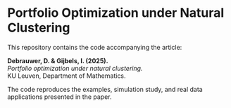 # Portfolio Optimization under Natural Clustering

This repository contains the code accompanying the article:

**Debrauwer, D. & Gijbels, I. (2025).**  
*Portfolio optimization under natural clustering.*  
KU Leuven, Department of Mathematics.

The code reproduces the examples, simulation study, and real data applications presented in the paper.  




